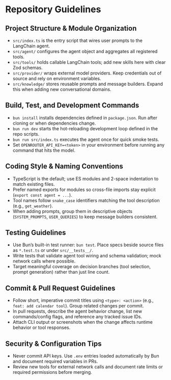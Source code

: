 # Repository Guidelines

## Project Structure & Module Organization
- `src/index.ts` is the entry script that wires user prompts to the LangChain agent.
- `src/agent/` configures the agent object and aggregates all registered tools.
- `src/tools/` holds callable LangChain tools; add new skills here with clear Zod schemas.
- `src/provider/` wraps external model providers. Keep credentials out of source and rely on environment variables.
- `src/knowledge/` stores reusable prompts and message builders. Expand this when adding new conversational domains.

## Build, Test, and Development Commands
- `bun install` installs dependencies defined in `package.json`. Run after cloning or when dependencies change.
- `bun run dev` starts the hot-reloading development loop defined in the repo scripts.
- `bun run src/index.ts` executes the agent once for quick smoke tests.
- Set `OPENROUTER_API_KEY=<token>` in your environment before running any command that hits the model.

## Coding Style & Naming Conventions
- TypeScript is the default; use ES modules and 2-space indentation to match existing files.
- Prefer named exports for modules so cross-file imports stay explicit (`export const agent = ...`).
- Tool names follow `snake_case` identifiers matching the tool description (e.g., `get_weather`).
- When adding prompts, group them in descriptive objects (`SYSTEM_PROMPTS`, `USER_QUERIES`) to keep message builders consistent.

## Testing Guidelines
- Use Bun’s built-in test runner: `bun test`. Place specs beside source files as `*.test.ts` or under `src/__tests__/`.
- Write tests that validate agent tool wiring and schema validation; mock network calls where possible.
- Target meaningful coverage on decision branches (tool selection, prompt generation) rather than just line count.

## Commit & Pull Request Guidelines
- Follow short, imperative commit titles using `<type>: <action>` (e.g., `feat: add calendar tool`). Group related changes per commit.
- In pull requests, describe the agent behavior change, list new commands/config flags, and reference any tracked issue IDs.
- Attach CLI output or screenshots when the change affects runtime behavior or tool responses.

## Security & Configuration Tips
- Never commit API keys. Use `.env` entries loaded automatically by Bun and document required variables in PRs.
- Review new tools for external network calls and document rate limits or required permissions before merging.
